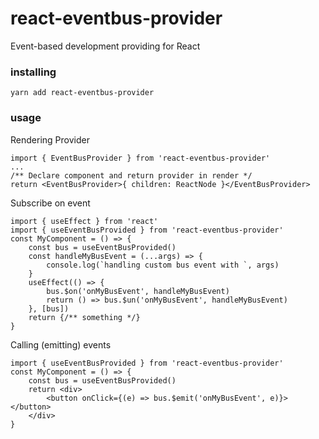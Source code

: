 # react-eventbus-provider  
Event-based development providing for React

### installing  
```
yarn add react-eventbus-provider
```
### usage  
Rendering Provider  
```
import { EventBusProvider } from 'react-eventbus-provider'
...
/** Declare component and return provider in render */
return <EventBusProvider>{ children: ReactNode }</EventBusProvider>
```
  
Subscribe on event  
```
import { useEffect } from 'react'
import { useEventBusProvided } from 'react-eventbus-provider'
const MyComponent = () => {
    const bus = useEventBusProvided()
    const handleMyBusEvent = (...args) => {
        console.log(`handling custom bus event with `, args)
    }
    useEffect(() => {
        bus.$on('onMyBusEvent', handleMyBusEvent)
        return () => bus.$un('onMyBusEvent', handleMyBusEvent)
    }, [bus])
    return {/** something */}
}
```
  
Calling (emitting) events  
```
import { useEventBusProvided } from 'react-eventbus-provider'
const MyComponent = () => {
    const bus = useEventBusProvided()
    return <div>
        <button onClick={(e) => bus.$emit('onMyBusEvent', e)}></button>
    </div>
}
```

